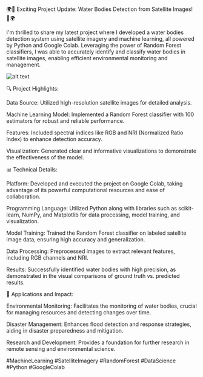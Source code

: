 🌍🚀 Exciting Project Update: Water Bodies Detection from Satellite Images! 🚀🌍

I'm thrilled to share my latest project where I developed a water bodies detection system using satellite imagery and machine learning, all powered by Python and Google Colab. Leveraging the power of Random Forest classifiers, I was able to accurately identify and classify water bodies in satellite images, enabling efficient environmental monitoring and management.

 ![alt text](h[ttp://url/to/img.png](https://github.com/Saratha84/WaterBodies_Detecting_ML/blob/main/project_pic1.png)) 


🔍 Project Highlights:

Data Source: Utilized high-resolution satellite images for detailed analysis.

Machine Learning Model: Implemented a Random Forest classifier with 100 estimators for robust and reliable performance.

Features: Included spectral indices like RGB and NRI (Normalized Ratio Index) to enhance detection accuracy.

Visualization: Generated clear and informative visualizations to demonstrate the effectiveness of the model.

📊 Technical Details:

Platform: Developed and executed the project on Google Colab, taking advantage of its powerful computational resources and ease of collaboration.

Programming Language: Utilized Python along with libraries such as scikit-learn, NumPy, and Matplotlib for data processing, model training, and visualization.

Model Training: Trained the Random Forest classifier on labeled satellite image data, ensuring high accuracy and generalization.

Data Processing: Preprocessed images to extract relevant features, including RGB channels and NRI.

Results: Successfully identified water bodies with high precision, as demonstrated in the visual comparisons of ground truth vs. predicted results.

🌟 Applications and Impact:

Environmental Monitoring: Facilitates the monitoring of water bodies, crucial for managing resources and detecting changes over time.

Disaster Management: Enhances flood detection and response strategies, aiding in disaster preparedness and mitigation.

Research and Development: Provides a foundation for further research in remote sensing and environmental science.

#MachineLearning #SatelliteImagery #RandomForest #DataScience #Python #GoogleColab
